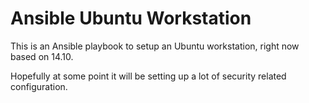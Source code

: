 # Ansible Ubuntu Workstation

This is an Ansible playbook to setup an Ubuntu workstation, right now based on 14.10.

Hopefully at some point it will be setting up a lot of security related configuration.
